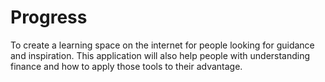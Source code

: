 # Progress
To create a learning space on the internet for people looking for guidance and inspiration. This application will also help people with understanding finance and how to apply those tools to their advantage.
